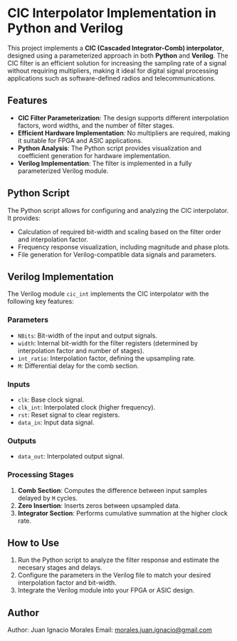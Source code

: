 # CIC Interpolator Implementation in Python and Verilog

This project implements a **CIC (Cascaded Integrator-Comb) interpolator**, designed using a parameterized approach in both **Python** and **Verilog**. The CIC filter is an efficient solution for increasing the sampling rate of a signal without requiring multipliers, making it ideal for digital signal processing applications such as software-defined radios and telecommunications.

## Features
- **CIC Filter Parameterization**: The design supports different interpolation factors, word widths, and the number of filter stages.
- **Efficient Hardware Implementation**: No multipliers are required, making it suitable for FPGA and ASIC applications.
- **Python Analysis**: The Python script provides visualization and coefficient generation for hardware implementation.
- **Verilog Implementation**: The filter is implemented in a fully parameterized Verilog module.

## Python Script
The Python script allows for configuring and analyzing the CIC interpolator. It provides:
- Calculation of required bit-width and scaling based on the filter order and interpolation factor.
- Frequency response visualization, including magnitude and phase plots.
- File generation for Verilog-compatible data signals and parameters.

## Verilog Implementation
The Verilog module `cic_int` implements the CIC interpolator with the following key features:

### Parameters
- `NBits`: Bit-width of the input and output signals.
- `width`: Internal bit-width for the filter registers (determined by interpolation factor and number of stages).
- `int_ratio`: Interpolation factor, defining the upsampling rate.
- `M`: Differential delay for the comb section.

### Inputs
- `clk`: Base clock signal.
- `clk_int`: Interpolated clock (higher frequency).
- `rst`: Reset signal to clear registers.
- `data_in`: Input data signal.

### Outputs
- `data_out`: Interpolated output signal.

### Processing Stages
1. **Comb Section**: Computes the difference between input samples delayed by `M` cycles.
2. **Zero Insertion**: Inserts zeros between upsampled data.
3. **Integrator Section**: Performs cumulative summation at the higher clock rate.

## How to Use
1. Run the Python script to analyze the filter response and estimate the necesary stages and delays.
2. Configure the parameters in the Verilog file to match your desired interpolation factor and bit-width.
3. Integrate the Verilog module into your FPGA or ASIC design.


## Author
Author: Juan Ignacio Morales
Email: morales.juan.ignacio@gmail.com

